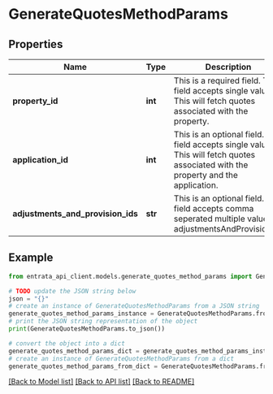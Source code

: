 # GenerateQuotesMethodParams


## Properties

Name | Type | Description | Notes
------------ | ------------- | ------------- | -------------
**property_id** | **int** | This is a required field. This field accepts single value. This will fetch quotes associated with the property. | 
**application_id** | **int** | This is an optional field. This field accepts single value. This will fetch quotes associated with the property and the application. | [optional] 
**adjustments_and_provision_ids** | **str** | This is an optional field. This field accepts comma seperated multiple values. adjustmentsAndProvisionIds | [optional] 

## Example

```python
from entrata_api_client.models.generate_quotes_method_params import GenerateQuotesMethodParams

# TODO update the JSON string below
json = "{}"
# create an instance of GenerateQuotesMethodParams from a JSON string
generate_quotes_method_params_instance = GenerateQuotesMethodParams.from_json(json)
# print the JSON string representation of the object
print(GenerateQuotesMethodParams.to_json())

# convert the object into a dict
generate_quotes_method_params_dict = generate_quotes_method_params_instance.to_dict()
# create an instance of GenerateQuotesMethodParams from a dict
generate_quotes_method_params_from_dict = GenerateQuotesMethodParams.from_dict(generate_quotes_method_params_dict)
```
[[Back to Model list]](../README.md#documentation-for-models) [[Back to API list]](../README.md#documentation-for-api-endpoints) [[Back to README]](../README.md)


